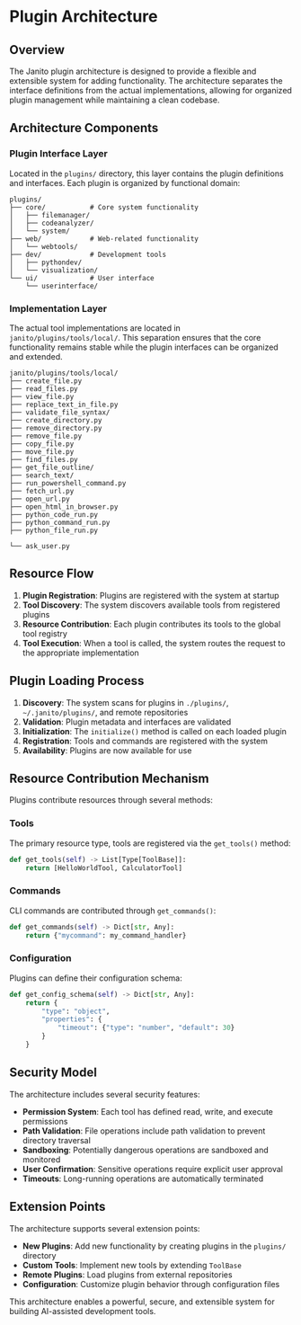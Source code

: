 # Plugin Architecture

## Overview

The Janito plugin architecture is designed to provide a flexible and extensible system for adding functionality. The architecture separates the interface definitions from the actual implementations, allowing for organized plugin management while maintaining a clean codebase.

## Architecture Components

### Plugin Interface Layer

Located in the `plugins/` directory, this layer contains the plugin definitions and interfaces. Each plugin is organized by functional domain:

```
plugins/
├── core/           # Core system functionality
│   ├── filemanager/
│   ├── codeanalyzer/
│   └── system/
├── web/            # Web-related functionality
│   └── webtools/
├── dev/            # Development tools
│   ├── pythondev/
│   └── visualization/
└── ui/             # User interface
    └── userinterface/
```

### Implementation Layer

The actual tool implementations are located in `janito/plugins/tools/local/`. This separation ensures that the core functionality remains stable while the plugin interfaces can be organized and extended.

```
janito/plugins/tools/local/
├── create_file.py
├── read_files.py
├── view_file.py
├── replace_text_in_file.py
├── validate_file_syntax/
├── create_directory.py
├── remove_directory.py
├── remove_file.py
├── copy_file.py
├── move_file.py
├── find_files.py
├── get_file_outline/
├── search_text/
├── run_powershell_command.py
├── fetch_url.py
├── open_url.py
├── open_html_in_browser.py
├── python_code_run.py
├── python_command_run.py
├── python_file_run.py

└── ask_user.py
```

## Resource Flow

1. **Plugin Registration**: Plugins are registered with the system at startup
2. **Tool Discovery**: The system discovers available tools from registered plugins
3. **Resource Contribution**: Each plugin contributes its tools to the global tool registry
4. **Tool Execution**: When a tool is called, the system routes the request to the appropriate implementation

## Plugin Loading Process

1. **Discovery**: The system scans for plugins in `./plugins/`, `~/.janito/plugins/`, and remote repositories
2. **Validation**: Plugin metadata and interfaces are validated
3. **Initialization**: The `initialize()` method is called on each loaded plugin
4. **Registration**: Tools and commands are registered with the system
5. **Availability**: Plugins are now available for use

## Resource Contribution Mechanism

Plugins contribute resources through several methods:

### Tools

The primary resource type, tools are registered via the `get_tools()` method:

```python
def get_tools(self) -> List[Type[ToolBase]]:
    return [HelloWorldTool, CalculatorTool]
```

### Commands

CLI commands are contributed through `get_commands()`:

```python
def get_commands(self) -> Dict[str, Any]:
    return {"mycommand": my_command_handler}
```

### Configuration

Plugins can define their configuration schema:

```python
def get_config_schema(self) -> Dict[str, Any]:
    return {
        "type": "object",
        "properties": {
            "timeout": {"type": "number", "default": 30}
        }
    }
```

## Security Model

The architecture includes several security features:

- **Permission System**: Each tool has defined read, write, and execute permissions
- **Path Validation**: File operations include path validation to prevent directory traversal
- **Sandboxing**: Potentially dangerous operations are sandboxed and monitored
- **User Confirmation**: Sensitive operations require explicit user approval
- **Timeouts**: Long-running operations are automatically terminated

## Extension Points

The architecture supports several extension points:

- **New Plugins**: Add new functionality by creating plugins in the `plugins/` directory
- **Custom Tools**: Implement new tools by extending `ToolBase`
- **Remote Plugins**: Load plugins from external repositories
- **Configuration**: Customize plugin behavior through configuration files

This architecture enables a powerful, secure, and extensible system for building AI-assisted development tools.